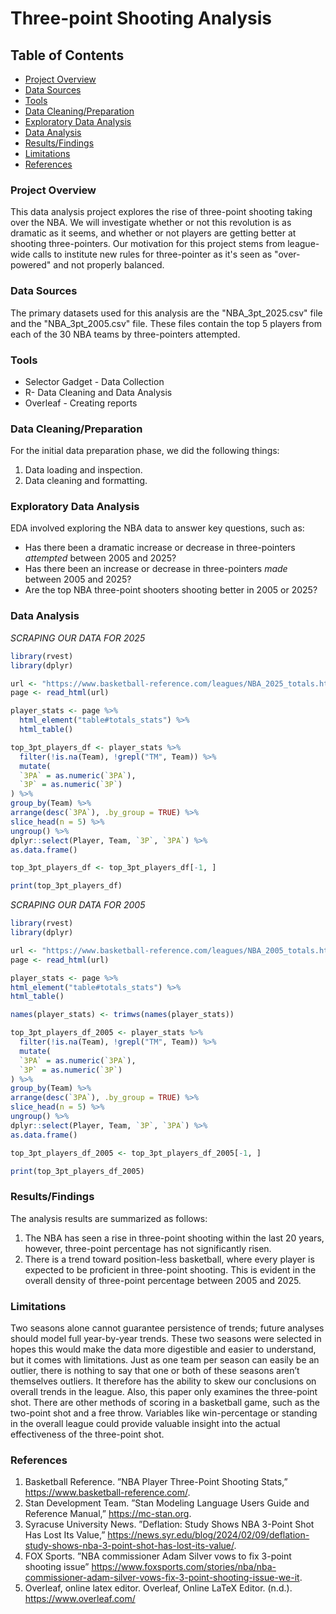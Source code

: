 # Three-point Shooting Analysis

## Table of Contents

- [Project Overview](#project-overview)
- [Data Sources](data-sources)
- [Tools](Tools)
- [Data Cleaning/Preparation](data-cleaning/preparation)
- [Exploratory Data Analysis](exploratory-data-analysis)
- [Data Analysis](data-analysis)
- [Results/Findings](results/findings)
- [Limitations](limitations)
- [References](references)

### Project Overview

This data analysis project explores the rise of three-point shooting taking over the NBA. We will investigate whether or not this revolution is as dramatic as it seems, and whether or not players are getting better at shooting three-pointers. Our motivation for this project stems from league-wide calls to institute new rules for three-pointer as it's seen as "over-powered" and not properly balanced. 

### Data Sources

The primary datasets used for this analysis are the "NBA_3pt_2025.csv" file and the "NBA_3pt_2005.csv" file. These files contain the top 5 players from each of the 30 NBA teams by three-pointers attempted. 

### Tools

- Selector Gadget - Data Collection
- R- Data Cleaning and Data Analysis
- Overleaf - Creating reports

### Data Cleaning/Preparation

For the initial data preparation phase, we did the following things: 
1. Data loading and inspection.
2. Data cleaning and formatting. 

### Exploratory Data Analysis

EDA involved exploring the NBA data to answer key questions, such as:

- Has there been a dramatic increase or decrease in three-pointers _attempted_ between 2005 and 2025?
- Has there been an increase or decrease in three-pointers _made_ between 2005 and 2025?
- Are the top NBA three-point shooters shooting better in 2005 or 2025?

### Data Analysis

*SCRAPING OUR DATA FOR 2025*
```R
library(rvest)
library(dplyr)

url <- "https://www.basketball-reference.com/leagues/NBA_2025_totals.html"
page <- read_html(url)

player_stats <- page %>%
  html_element("table#totals_stats") %>%
  html_table()

top_3pt_players_df <- player_stats %>%
  filter(!is.na(Team), !grepl("TM", Team)) %>%
  mutate(
  `3PA` = as.numeric(`3PA`),
  `3P` = as.numeric(`3P`)
) %>%
group_by(Team) %>%
arrange(desc(`3PA`), .by_group = TRUE) %>%
slice_head(n = 5) %>%
ungroup() %>%
dplyr::select(Player, Team, `3P`, `3PA`) %>%
as.data.frame()

top_3pt_players_df <- top_3pt_players_df[-1, ]

print(top_3pt_players_df)
```

*SCRAPING OUR DATA FOR 2005*
```R
library(rvest)
library(dplyr)

url <- "https://www.basketball-reference.com/leagues/NBA_2005_totals.html"
page <- read_html(url)

player_stats <- page %>%
html_element("table#totals_stats") %>%
html_table()

names(player_stats) <- trimws(names(player_stats))

top_3pt_players_df_2005 <- player_stats %>%
  filter(!is.na(Team), !grepl("TM", Team)) %>%
  mutate(
  `3PA` = as.numeric(`3PA`),
  `3P` = as.numeric(`3P`)
) %>%
group_by(Team) %>%
arrange(desc(`3PA`), .by_group = TRUE) %>%
slice_head(n = 5) %>%
ungroup() %>%
dplyr::select(Player, Team, `3P`, `3PA`) %>%
as.data.frame()

top_3pt_players_df_2005 <- top_3pt_players_df_2005[-1, ]

print(top_3pt_players_df_2005)
```

### Results/Findings

The analysis results are summarized as follows:
1. The NBA has seen a rise in three-point shooting within the last 20 years, however, three-point percentage has not significantly risen.
2. There is a trend toward position-less basketball, where every player is expected to be proficient in three-point shooting. This is evident in the overall density of three-point percentage between 2005 and 2025.

### Limitations

Two seasons alone cannot guarantee persistence of trends; future analyses should model full year-by-year trends. These two seasons were selected in hopes this would make the data more digestible and easier to understand, but it comes with limitations. Just as one team per season can easily be an outlier, there is nothing to say that one or both of these seasons aren’t themselves outliers. It therefore has the ability to skew our conclusions on overall trends in the league. Also, this paper only examines the three-point shot. There are other methods of scoring in a basketball game, such as the two-point shot and a free throw. Variables like win-percentage or standing in the overall league could provide valuable insight into the actual effectiveness of the three-point shot.

### References

1. Basketball Reference. ”NBA Player Three-Point Shooting Stats,” https://www.basketball-reference.com/.
2. Stan Development Team. ”Stan Modeling Language Users Guide and Reference Manual,” https://mc-stan.org.
3. Syracuse University News. ”Deflation: Study Shows NBA 3-Point Shot Has Lost Its Value,” https://news.syr.edu/blog/2024/02/09/deflation-study-shows-nba-3-point-shot-has-lost-its-value/.
4. FOX Sports. ”NBA commissioner Adam Silver vows to fix 3-point shooting issue” https://www.foxsports.com/stories/nba/nba-commissioner-adam-silver-vows-fix-3-point-shooting-issue-we-it.
5. Overleaf, online latex editor. Overleaf, Online LaTeX Editor. (n.d.). https://www.overleaf.com/ 
